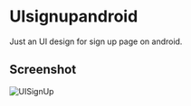 # UIsignupandroid
Just an UI design for sign up page on android.

## Screenshot
![UISignUp](https://i.ibb.co/z7LbkxP/device-2020-01-20-191245.png)
